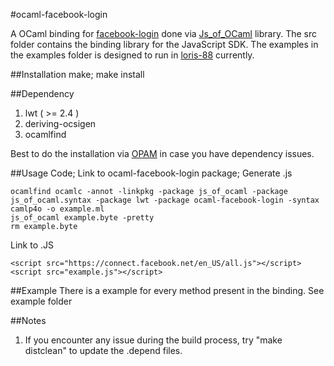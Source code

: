 #ocaml-facebook-login

A OCaml binding for [facebook-login](https://developers.facebook.com/docs/facebook-login/getting-started-web/)
done via [Js_of_OCaml](http://ocsigen.org/js_of_ocaml) library. The src folder contains the binding library
for the JavaScript SDK. The examples in the examples folder is designed to run in
[loris-88](loris-88.ddns.comp.nus.edu.sg) currently.

##Installation
    make; make install

##Dependency
1. lwt ( >= 2.4 )
2. deriving-ocsigen
3. ocamlfind

Best to do the installation via [OPAM](http://opam.ocamlpro.com/index.html) in case you have dependency issues.

##Usage
Code; Link to ocaml-facebook-login package; Generate .js

    ocamlfind ocamlc -annot -linkpkg -package js_of_ocaml -package js_of_ocaml.syntax -package lwt -package ocaml-facebook-login -syntax camlp4o -o example.ml
    js_of_ocaml example.byte -pretty
    rm example.byte

Link to .JS

    <script src="https://connect.facebook.net/en_US/all.js"></script>
    <script src="example.js"></script>

##Example
There is a example for every method present in the binding.
See example folder

##Notes
1. If you encounter any issue during the build process, try "make distclean" to update the .depend files.
